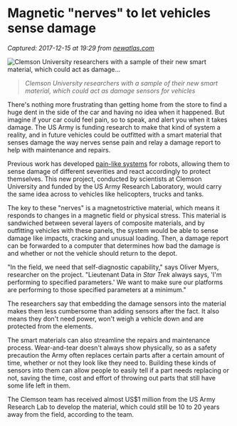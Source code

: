 # Magnetic "nerves" to let vehicles sense damage

_Captured: 2017-12-15 at 19:29 from [newatlas.com](https://newatlas.com/magnetic-nerves-vehicles-sense-damage/52615/)_

![Clemson University researchers with a sample of their new smart material, which could act as damage...](https://img.newatlas.com/vehicle-nerves-1.jpg?auto=format%2Ccompress&ch=Width%2CDPR&dpr=2&fit=clip&h=347&q=40&rect=0%2C42%2C1498%2C843&w=616&s=9c5cf34694e483bd90b27cd872dce99a)

> _Clemson University researchers with a sample of their new smart material, which could act as damage sensors for vehicles_

There's nothing more frustrating than getting home from the store to find a huge dent in the side of the car and having no idea when it happened. But imagine if your car could feel pain, so to speak, and alert you when it takes damage. The US Army is funding research to make that kind of system a reality, and in future vehicles could be outfitted with a smart material that senses damage the way nerves sense pain and relay a damage report to help with maintenance and repairs.

Previous work has developed [pain-like systems](https://newatlas.com/pain-robots-save-themselves/43560/) for robots, allowing them to sense damage of different severities and react accordingly to protect themselves. This new project, conducted by scientists at Clemson University and funded by the US Army Research Laboratory, would carry the same idea across to vehicles like helicopters, trucks and tanks.

The key to these "nerves" is a magnetostrictive material, which means it responds to changes in a magnetic field or physical stress. This material is sandwiched between several layers of composite materials, and by outfitting vehicles with these panels, the system would be able to sense damage like impacts, cracking and unusual loading. Then, a damage report can be forwarded to a computer that determines how bad the damage is and whether or not the vehicle should return to the depot.

"In the field, we need that self-diagnostic capability," says Oliver Myers, researcher on the project. "Lieutenant Data in _Star Trek_ always says, 'I'm performing to specified parameters.' We want to make sure our platforms are performing to those specified parameters at a minimum."

The researchers say that embedding the damage sensors into the material makes them less cumbersome than adding sensors after the fact. It also means they don't need power, won't weigh a vehicle down and are protected from the elements.

The smart materials can also streamline the repairs and maintenance process. Wear-and-tear doesn't always show physically, so as a safety precaution the Army often replaces certain parts after a certain amount of time, whether or not they look like they need to. Building these kinds of sensors into them can allow people to easily tell if a part needs replacing or not, saving the time, cost and effort of throwing out parts that still have some life left in them.

The Clemson team has received almost US$1 million from the US Army Research Lab to develop the material, which could still be 10 to 20 years away from the field, according to the team.
